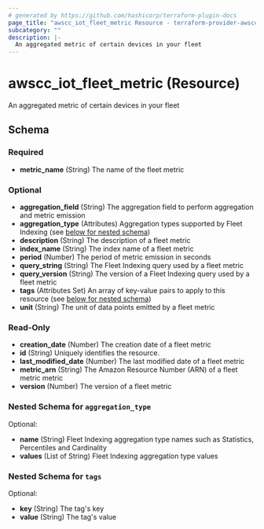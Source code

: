 ```yaml
---
# generated by https://github.com/hashicorp/terraform-plugin-docs
page_title: "awscc_iot_fleet_metric Resource - terraform-provider-awscc"
subcategory: ""
description: |-
  An aggregated metric of certain devices in your fleet
---
```


# awscc_iot_fleet_metric (Resource)

An aggregated metric of certain devices in your fleet



<!-- schema generated by tfplugindocs -->
## Schema

### Required

- **metric_name** (String) The name of the fleet metric

### Optional

- **aggregation_field** (String) The aggregation field to perform aggregation and metric emission
- **aggregation_type** (Attributes) Aggregation types supported by Fleet Indexing (see [below for nested schema](#nestedatt--aggregation_type))
- **description** (String) The description of a fleet metric
- **index_name** (String) The index name of a fleet metric
- **period** (Number) The period of metric emission in seconds
- **query_string** (String) The Fleet Indexing query used by a fleet metric
- **query_version** (String) The version of a Fleet Indexing query used by a fleet metric
- **tags** (Attributes Set) An array of key-value pairs to apply to this resource (see [below for nested schema](#nestedatt--tags))
- **unit** (String) The unit of data points emitted by a fleet metric

### Read-Only

- **creation_date** (Number) The creation date of a fleet metric
- **id** (String) Uniquely identifies the resource.
- **last_modified_date** (Number) The last modified date of a fleet metric
- **metric_arn** (String) The Amazon Resource Number (ARN) of a fleet metric metric
- **version** (Number) The version of a fleet metric

<a id="nestedatt--aggregation_type"></a>
### Nested Schema for `aggregation_type`

Optional:

- **name** (String) Fleet Indexing aggregation type names such as Statistics, Percentiles and Cardinality
- **values** (List of String) Fleet Indexing aggregation type values


<a id="nestedatt--tags"></a>
### Nested Schema for `tags`

Optional:

- **key** (String) The tag's key
- **value** (String) The tag's value


